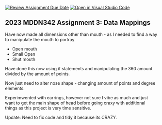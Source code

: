 [![Review Assignment Due Date](https://classroom.github.com/assets/deadline-readme-button-24ddc0f5d75046c5622901739e7c5dd533143b0c8e959d652212380cedb1ea36.svg)](https://classroom.github.com/a/wBh5q70M)
[![Open in Visual Studio Code](https://classroom.github.com/assets/open-in-vscode-718a45dd9cf7e7f842a935f5ebbe5719a5e09af4491e668f4dbf3b35d5cca122.svg)](https://classroom.github.com/online_ide?assignment_repo_id=11118352&assignment_repo_type=AssignmentRepo)
## 2023 MDDN342 Assignment 3: Data Mappings

Have now made all dimensions other than mouth - as I needed to find a way to manipulate the mouth to portray 

- Open mouth
- Small Open
- Shut mouth

Have done this now using if statements and manipulating the 360 amount divided by the amount of points.

Now just need to alter nose shape - changing amount of points and degree elements.

Experimwented with earrings, however not sure I vibe as much and just want to get the main shape of head before going craxy with additional things as this project is very time sensitive.


Update: Need to fix code and tidy it because its CRAZY. 




